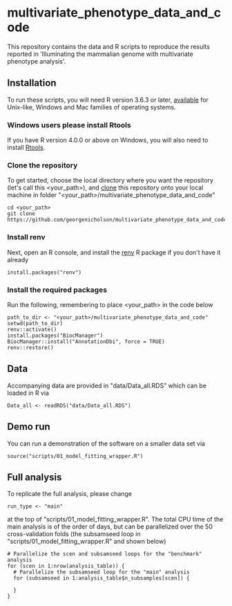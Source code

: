 # multivariate_phenotype_data_and_code

This repository contains the data and R scripts to reproduce the results reported 
in 'Illuminating the mammalian genome with multivariate phenotype analysis'. 

## Installation

To run these scripts, you will need R version 3.6.3 or later, [available](https://www.r-project.org/) for Unix-like, Windows and Mac families of operating systems.

### Windows users please install Rtools
If you have R version 4.0.0 or above on Windows, you will also need to install 
[Rtools](https://cran.r-project.org/bin/windows/Rtools/). 

### Clone the repository
To get started, choose the local directory where you want the repository (let's call this <your_path>), and [clone](https://git-scm.com/book/en/v2/Git-Basics-Getting-a-Git-Repository)
this repository onto your local machine in folder "<your_path>/multivariate_phenotype_data_and_code"
```
cd <your_path>
git clone https://github.com/georgenicholson/multivariate_phenotype_data_and_code.git
```
### Install renv

Next, open an R console, and install the 
[renv](https://rstudio.github.io/renv/index.html) R package if you don't have it 
already
```
install.packages("renv")
```
###  Install the required packages
Run the following, remembering to place <your_path> in the code below
```
path_to_dir <- "<your_path>/multivariate_phenotype_data_and_code"
setwd(path_to_dir)
renv::activate()
install.packages("BiocManager")
BiocManager::install("AnnotationDbi", force = TRUE)
renv::restore()
```


## Data

Accompanying data are provided in "data/Data_all.RDS" which can be loaded in R via
```
Data_all <- readRDS("data/Data_all.RDS")
```

## Demo run

You can run a demonstration of the software on a smaller data set via
```
source("scripts/01_model_fitting_wrapper.R")
```
## Full analysis

To replicate the full analysis, please change 
```
run_type <- "main"
```
at the top of "scripts/01_model_fitting_wrapper.R". The total CPU time of the main analysis is of the order of days, but can be parallelized over the 50 cross-validation folds (the subsamseed loop in "scripts/01_model_fitting_wrapper.R" and shown below)
```
# Parallelize the scen and subsamseed loops for the "benchmark" analysis
for (scen in 1:nrow(analysis_table)) {
  # Parallelize the subsamseed loop for the "main" analysis
  for (subsamseed in 1:analysis_table$n_subsamples[scen]) {

  }
}

